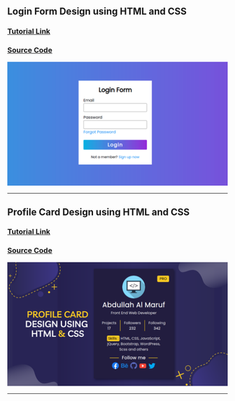 ## Login Form Design using HTML and CSS

### [Tutorial Link](https://youtu.be/YtYf633F27M)

### [Source Code](https://github.com/coderMaruf/projects/tree/login-form-design-1)

![Login Form Design 1](./cover/LoginFormDesign1.png)

---

## Profile Card Design using HTML and CSS

### [Tutorial Link](https://youtu.be/xlyafLN_J8U)

### [Source Code](https://github.com/coderMaruf/projects/tree/profile-card-design-1)

![Profile Card Design 1](./cover/ProfileCardDesign1.png)

---
